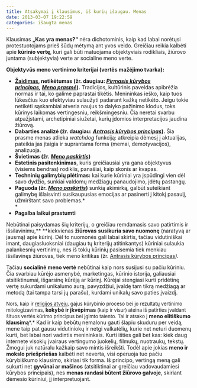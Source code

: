 ```yaml
---
title: Atsakymai į klausimus, iš kurių išaugau. Menas
date: 2013-03-07 19:22:59
categories: išaugta menas
---
```


Klausimas **„Kas yra menas?“** nėra dichotominis, kaip kad labai norėtųsi protestuotojams prieš šūdų mėtymą ant yvos veido. Greičiau reikia kalbėti apie **kūrinio vertę**, kuri gali būti matuojama objektyviais rodikliais, žiūrovo juntama (subjektyvia) verte ar socialine meno verte.

**Objektyvūs meno vertinimo kriterijai (vertės mažėjimo tvarka):**

-   **[Žaidimas](http://www.delfi.lt/news/ringas/lit/obalakauskas-nenormalu-kad-menininkas-niekina-publika.d?id=60468819), netikėtumas (žr. daugiau: *[Pirmasis kūrybos principas](https://duona.wordpress.com/2009/11/10/kurybos-principai-pirmas-nuostaba/), [Meno prasmė](https://duona.wordpress.com/2009/09/05/meno-prasme/)*).** Tradicijos, kultūrinis paveldas apibrėžia normas ir tai, ko galime paprastai tikėtis. Menininkas ieško, kaip tuos lūkesčius kuo efektyviau sulaužyti padarant kažką netikėto. Jeigu tokie netikėti sąskambiai atveria naujus to dalyko pažinimo klodus, toks kūrinys laikomas vertingesniu, reikšmingesniu. Čia neretai svarbu atpažįstami, archetipiniai siužetai, kurių įdomios interpretacijos jaudina žiūrovą.
-   **Dabarties analizė (žr. daugiau: *[Antrasis kūrybos principas](https://duona.wordpress.com/2010/02/09/kurybos-principai-antras-suprantamumas/)*).** Šia prasme menas atlieka *watchdog* funkciją: atkreipia dėmesį į aktualijas, pateikia jas įtaigia ir suprantama forma (memai, demotyvacijos), analizuoja.
-   **Švietimas (žr. [*Meno paskirtis*](https://duona.wordpress.com/2010/01/21/meno-paskirtis-2/))**
-   **Estetinis pasitenkinimas**, kuris greičiausiai yra gana objektyvus (visiems bendras) rodiklis, panašiai, kaip skonis ar kvapas.
-   **Techninių galimybių plėtimas:** kai kurie kūriniai yra įspūdingi vien dėl savo dydžio, sunkiai valdomų medžiagų panaudojimo, įdėtų pastangų.
-   **Paguoda (**žr. [*Meno paskirtis*](https://duona.wordpress.com/2010/01/21/meno-paskirtis-2/))**** sunkią akimirką, galbūt suteikiant galimybę išlaisvinti susikaupusias emocijas ar pasinerti į kitokį pasaulį, užmirštant savo problemas.*\
    *
-   **Pagalba laikui prastumti**

Nebūtinai paisydamas šių kriterijų, o greičiau remdamasis savo patirtimis ir išsilavinimu,** **kiekvienas **žiūrovas** **susikuria savo nuomonę** (naratyvą ar jausmą) apie kūrinį. Dėl to nuomonės gali labai skirtis, tačiau vidutiniškai imant, daugiasluoksniai (daugiau tų kriterijų atitinkantys) kūriniai sulaukia palankesnių vertinimų, nes iš tokių kūrinių pasisemia tiek menkiau išsilavinęs žiūrovas, tiek meno kritikas (žr. [Antrasis kūrybos principas](https://duona.wordpress.com/2010/02/09/kurybos-principai-antras-suprantamumas/)*).*

Tačiau **socialinė meno vertė** nebūtinai kaip nors susijusi su pačiu kūriniu. Čia svarbiau kūrėjo asmenybė, marketingas, kūrinio istorija, galiausiai atsitiktinumai, išgarsinę kūrėją ar kūrinį. Kūrėjai stengiasi kurti pridėtinę vertę sukurdami unikalumo aurą, pavyzdžiui, įvaldę tam tikrą medžiagą ar metodą (tai tampa tarsi jų parašu), kurdami unikalų savo paties įvaizdį.

<span style="font-size:13px;">Nors, kaip ir [religijos atveju](https://duona.wordpress.com/2013/02/13/atsakymai-i-klausimus-is-kuriu-isaugau-religija/), gajus kūrybinio proceso bei jo rezultatų vertinimo mitologizavimas, </span>**kokybė ir įkvėpimas**<span style="font-size:13px;"> (kaip ir visur) ateina iš patirties įvaldant šituos vertės kūrimo principus bei įgimto talento. Tai ir atsako į</span> **meno elitiškumo klausimą***.* Kad ir kaip bebūtų nemalonu gauti šlapiu skuduru per veidą, mene taip pat gausu vidutiniokų ir netgi valkatėlių, kurie net neturi duomenų kurti, bet labai nori vadintis menininkais. Kurti išties gali bet kas: kiek daug internete visokių įvairaus vertingumo juokelių, filmukų, nuotraukų, tekstų. Žmogui juk natūralu kažkaip savo mintis išreikšti. Todėl apie jokias **meno ir mokslo priešpriešas** kalbėti net neverta, visi operuoja tuo pačiu kūrybiškumo klausimo, skiriasi tik forma. Iš principo, vertingą meną gali sukurti net **gyvūnai ar mašinos** (atsitiktinai ar greičiau vadovaudamiesi kūrybos principais), nes **menas randasi būtent žiūrovo galvoje**, skiriant dėmesio kūriniui, jį interpretuojant.
